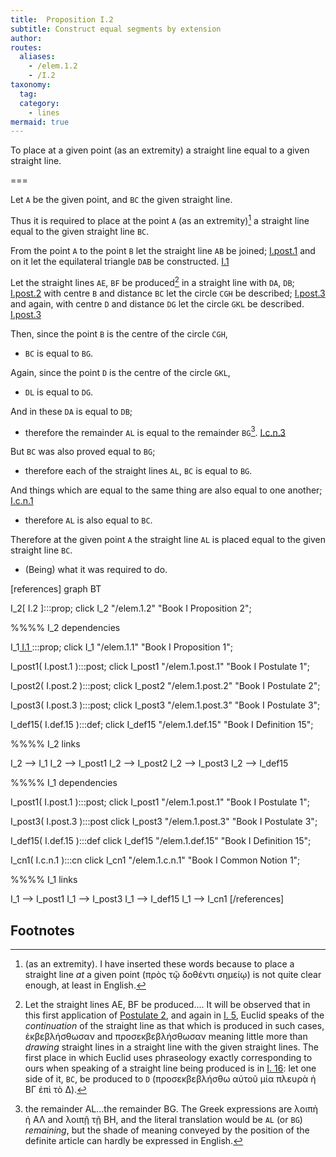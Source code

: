 ```yaml
---
title:  Proposition I.2
subtitle: Construct equal segments by extension
author:
routes:
  aliases:
    - /elem.1.2
    - /I.2
taxonomy:
  tag:
  category:
    - lines
mermaid: true
---
```


To place at a given point (as an extremity) a straight line equal to a given straight line.

===

Let `A` be the given point, and `BC` the given straight line.

Thus it is required to place at the point `A` (as an extremity)[^I.2:1] a straight line equal to the given straight line `BC`. 

From the point `A` to the point `B` let the straight line `AB` be joined; [I.post.1] and on it let the equilateral triangle `DAB` be constructed. [I.1]

Let the straight lines `AE`, `BF` be produced[^I.2:2] in a straight line with `DA`, `DB`; [I.post.2] with centre `B` and distance `BC` let the circle `CGH` be described; [I.post.3] and again, with centre `D` and distance `DG` let the circle `GKL` be described. [I.post.3]

Then, since the point `B` is the centre of the circle `CGH`, 

- `BC` is equal to `BG`.

Again, since the point `D` is the centre of the circle `GKL`, 

- `DL` is equal to `DG`.

And in these `DA` is equal to `DB`; 

- therefore the remainder `AL` is equal to the remainder `BG`[^I.2:3]. [I.c.n.3]

But `BC` was also proved equal to `BG`; 

- therefore each of the straight lines `AL`, `BC` is equal to `BG`.

And things which are equal to the same thing are also equal to one another; [I.c.n.1] 

- therefore `AL` is also equal to `BC`.

Therefore at the given point `A` the straight line `AL` is placed equal to the given straight line `BC`.

- (Being) what it was required to do.


[I.def.15]: /elem.1.def.15 "Book I - Definition 15"
[I.1]: /elem.1.1 "Book I - Proposition 1"
[I.post.1]: /elem.1.post.1 "Book I - Postulate 1"
[I.post.2]: /elem.1.post.2 "Book I - Postulate 2"
[I.post.3]: /elem.1.post.3 "Book I - Postulate 3"
[I.c.n.1]: /elem.1.c.n.1 "Book I - Common Notion 1"
[I.c.n.3]: /elem.1.c.n.3 "Book I - Common Notion 3"



[references]
graph BT

I_2[ I.2 ]:::prop; 
click I_2 "/elem.1.2" "Book I Proposition 2";

%%%% I_2 dependencies

I_1[ I.1 ]:::prop; 
click I_1 "/elem.1.1" "Book I Proposition 1";

I_post1( I.post.1 ):::post;
click I_post1 "/elem.1.post.1" "Book I Postulate 1";

I_post2( I.post.2 ):::post;
click I_post2 "/elem.1.post.2" "Book I Postulate 2";

I_post3( I.post.3 ):::post;
click I_post3 "/elem.1.post.3" "Book I Postulate 3";

I_def15( I.def.15 ):::def;
click I_def15 "/elem.1.def.15" "Book I Definition 15";

%%%% I_2 links

I_2 --> I_1
I_2 --> I_post1
I_2 --> I_post2
I_2 --> I_post3
I_2 --> I_def15

%%%% I_1 dependencies

I_post1( I.post.1 ):::post;
click I_post1 "/elem.1.post.1" "Book I Postulate 1";

I_post3( I.post.3 ):::post
click I_post3 "/elem.1.post.3" "Book I Postulate 3";

I_def15( I.def.15 ):::def
click I_def15 "/elem.1.def.15" "Book I Definition 15";

I_cn1( I.c.n.1 ):::cn
click I_cn1 "/elem.1.c.n.1" "Book I Common Notion 1";

%%%% I_1 links

I_1 --> I_post1
I_1 --> I_post3
I_1 --> I_def15
I_1 --> I_cn1
[/references]

## Footnotes

[^I.2:1]: (as an extremity).
    I have inserted these words because <quote>to place a straight line <em>at</em> a given point</quote> (<foreign lang="greek">πρὸς τῷ δοθέντι σημείῳ</foreign>) is not quite clear enough, at least in English.

[^I.2:2]: Let the straight lines AE, BF be produced....
    It will be observed that in this first application of <a href="/elem.1.post.2">Postulate 2</a>, and again in <a href="/elem.1.5">I. 5</a>, Euclid speaks of the <em>continuation</em> of the straight line as that which is produced in such cases, <foreign lang="greek">ἐκβεβλήσθωσαν</foreign> and <foreign lang="greek">προσεκβεβλήσθωσαν</foreign> meaning little more than <em>drawing</em> straight lines <quote>in a straight line with</quote> the given straight lines. The first place in which Euclid uses phraseology exactly corresponding to ours when <pb n="245"/>speaking of a straight line being produced is in <a href="/elem.1.16">I. 16</a>: <quote>let one side of it, `BC`, be produced to `D`</quote> (<foreign lang="greek">προσεκβεβλήσθω αὐτοῦ μία πλευρὰ ἡ ΒΓ ἐπὶ τὸ Δ</foreign>).

[^I.2:3]: the remainder AL...the remainder BG.
    The Greek expressions are <foreign lang="greek">λοιπὴ ἡ ΑΛ</foreign> and <foreign lang="greek">λοιπῇ τῇ</foreign> BH, and the literal translation would be <quote>`AL` (or `BG`) <em>remaining</em>,</quote> but the shade of meaning conveyed by the position of the definite article can hardly be expressed in English.

